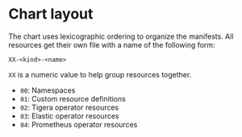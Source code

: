 # Chart layout

The chart uses lexicographic ordering to organize the manifests. All resources get their own file
with a name of the following form:

	XX-<kind>-<name>

`XX` is a numeric value to help group resources together.

- `00`: Namespaces
- `01`: Custom resource definitions
- `02`: Tigera operator resources
- `03`: Elastic operator resources
- `04`: Prometheus operator resources
